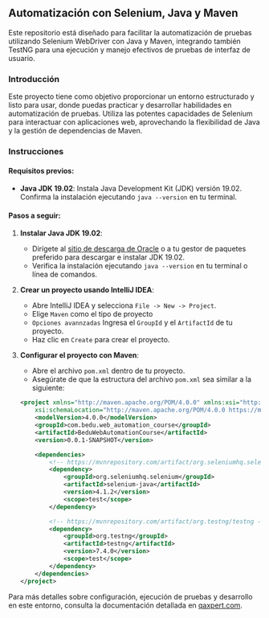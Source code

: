 ## Automatización con Selenium, Java y Maven

Este repositorio está diseñado para facilitar la automatización de pruebas utilizando Selenium WebDriver con Java y Maven, integrando también TestNG para una ejecución y manejo efectivos de pruebas de interfaz de usuario.

### Introducción

Este proyecto tiene como objetivo proporcionar un entorno estructurado y listo para usar, donde puedas practicar y desarrollar habilidades en automatización de pruebas. Utiliza las potentes capacidades de Selenium para interactuar con aplicaciones web, aprovechando la flexibilidad de Java y la gestión de dependencias de Maven.

### Instrucciones

#### Requisitos previos:
- **Java JDK 19.02**: Instala Java Development Kit (JDK) versión 19.02. Confirma la instalación ejecutando `java --version` en tu terminal.

#### Pasos a seguir:
1. **Instalar Java JDK 19.02**:
   - Dirígete al [sitio de descarga de Oracle](https://www.oracle.com/java/technologies/javase/javase-jdk8-downloads.html) o a tu gestor de paquetes preferido para descargar e instalar JDK 19.02.
   - Verifica la instalación ejecutando `java --version` en tu terminal o línea de comandos.


2. **Crear un proyecto usando IntelliJ IDEA**:
   - Abre IntelliJ IDEA y selecciona `File -> New -> Project`.
   - Elige `Maven` como el tipo de proyecto
   - `Opciones avannzadas` Ingresa el `GroupId` y el `ArtifactId` de tu proyecto.
   - Haz clic en `Create`  para crear el proyecto.

3. **Configurar el proyecto con Maven**:
   - Abre el archivo `pom.xml` dentro de tu proyecto.
   - Asegúrate de que la estructura del archivo `pom.xml` sea similar a la siguiente:

   ```xml
   <project xmlns="http://maven.apache.org/POM/4.0.0" xmlns:xsi="http://www.w3.org/2001/XMLSchema-instance"
       xsi:schemaLocation="http://maven.apache.org/POM/4.0.0 https://maven.apache.org/xsd/maven-4.0.0.xsd">
       <modelVersion>4.0.0</modelVersion>
       <groupId>com.bedu.web_automation_course</groupId>
       <artifactId>BeduWebAutomationCourse</artifactId>
       <version>0.0.1-SNAPSHOT</version>

       <dependencies>
           <!-- https://mvnrepository.com/artifact/org.seleniumhq.selenium/selenium-java -->
           <dependency>
               <groupId>org.seleniumhq.selenium</groupId>
               <artifactId>selenium-java</artifactId>
               <version>4.1.2</version>
               <scope>test</scope>
           </dependency>

           <!-- https://mvnrepository.com/artifact/org.testng/testng -->
           <dependency>
               <groupId>org.testng</groupId>
               <artifactId>testng</artifactId>
               <version>7.4.0</version>
               <scope>test</scope>
           </dependency>
       </dependencies>
   </project>

Para más detalles sobre configuración, ejecución de pruebas y desarrollo en este entorno, consulta la documentación detallada en [qaxpert.com](https://qaxpert.com).

